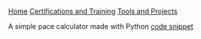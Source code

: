 [Home](https://tmolam.github.io/)
[Certifications and Training](https://tmolam.github.io/Certifications-Training/)
[Tools and Projects](https://tmolam.github.io/Tools-Projects/)


A simple pace calculator made with Python [code snippet](https://tmolam.github.io/Tools-Projects/tahtilaskuri.html)
